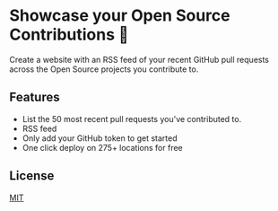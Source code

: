 # Showcase your Open Source Contributions 🤍

Create a website with an RSS feed of your recent GitHub pull requests across the Open Source projects you contribute to.

## Features

- List the 50 most recent pull requests you've contributed to.
- RSS feed
- Only add your GitHub token to get started
- One click deploy on 275+ locations for free

## License

[MIT](./LICENSE)
